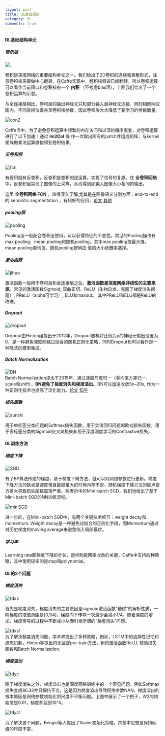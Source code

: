 ```yaml
---
layout: post
title: DL基础理论
category: DL
comments: true
---
```

#### DL基础结构单元


##### 卷积层  


![..](https://raw.githubusercontent.com/glbing/blogs/gh-pages/images/123.png)

卷积是深度网络的重要结构单元之一。我们给出了2D卷积的连续和离散形式，注意卷积核需要做中心翻转。在Caffe实现中，卷积核假设已经翻转，所以卷积运算可以看作当前窗口和卷积核的一个 **内积** （不考虑bias项），上图我们给出了一个卷积运算的示意。


与全连接层相比，卷积层的输出神经元只和部分输入层神经元连接，同时相同响应图内，不同空间位置共享卷积核参数，因此卷积层大大降低了要学习的参数数量。

![con2](https://raw.githubusercontent.com/glbing/blogs/gh-pages/images/con2.png)

Caffe当中，为了避免卷积运算中频繁的内存访问和过深的循序嵌套，对卷积运算进行了以下加速：通过 **Im2Col** 操 作一次取出所有的patch并组成矩阵，与kernel矩阵做乘法运算直接得到卷积结果。




##### 反卷积层

![fcn](https://raw.githubusercontent.com/glbing/blogs/gh-pages/images/fcn.png)

有卷积就有反卷积，反卷积是卷积的逆运算，实现了信号的复原。在 **全卷积网络** 中，反卷积层实现了图像的上采样，从而得到如输入图像大小相同的输出。


这里 **全卷积网络 FCN** ，值得深入了解,尤其是在图像语义分割方面：end-to-end 的
semantic segmentation ，有较好的应用，[论文](http://www.cs.berkeley.edu/~jonlong/long_shelhamer_fcn.pdf)  [其他](http://blog.csdn.net/u010678153/article/details/48676195)


##### pooling层

![pooling](https://raw.githubusercontent.com/glbing/blogs/gh-pages/images/pooling.png)  

Pooling层一般配合卷积层使用，可以获得特征的不变性。常见的Pooling操作有max pooling、mean pooling和随机pooling。其中max pooling取最大值，mean pooling取均值，随机pooling按响应 值的大小依概率选择。



##### 激活函数

![jihuo](https://raw.githubusercontent.com/glbing/blogs/gh-pages/images/jihuo.png)


激活函数一般用于卷积层和全连接层之后，**激活函数是深度网络非线性的主要来源**。常见的激活函数Sigmoid, 双曲正切，ReLU（生物启发，克服了梯度消失问题）, PReLU（alpha可学习）, ELU和maxout。 其中PReLU和ELU都是ReLU的改进。  


##### Dropout
![dropout](https://raw.githubusercontent.com/glbing/blogs/gh-pages/images/dropout.png)

Dropout由Hinton组提出于2012年，Dropout随机将比例为p的神经元输出设置为0，是一种避免深度网络过拟合的随机正则化策略，同时Dropout也可以看作是一种隐式的模型集成。  

##### Batch Normalization
![BN]()  
Batch Normalization提出于2015年，通过逐层尺度归一（零均值方差归一，scale和shift），**BN避免了梯度消失和梯度溢出**。BN可以加速收敛5x~20x, 作为一种正则化技术也提高了泛化能力。[论文](http://jmlr.org/proceedings/papers/v37/ioffe15.pdf) [知乎](https://www.zhihu.com/question/38102762)


##### 损失函数

![sunshi]()   

用于单标签分类问题的Softmax损失函数，用于实值回归问题的欧式损失函数，用于多标签分类的Sigmoid交叉熵损失和用于深度测度学习的Contrastive损失。

#### DL训练方法
##### 梯度下降

![SGD]()

有了BP算法传递的梯度，基于梯度下降方法，就可以对网络参数进行更新。梯度下降方法的缺点是速度慢且数据量大的时候内存不足，随机梯度下降方法的缺点是方差大导致损失函数震荡严重。两者折中的Mini-batch SGD，我们也给出了基于Mini-batch SGD的NN训练流程。

![miniSGD]()

进一步的，在Mini-batch SGD中，有两个关键技术细节：weight decay和momentum. Weight decay是一种避免过拟合的正则化手段，而Momentum通过对历史梯度的moving average来避免陷入局部最优。

##### 学习率

 Learning rate即梯度下降的步长，是控制是网络收敛的关键，Caffe中支持四种策略，其中使用较多的是step和polynomial。

#### DL的2个问题

##### 梯度消失
![tdxs]()   

首先是梯度消失，梯度消失的主要原因是sigmoid激活函数“糟糕”的解析性质，一阶梯度的取值范围是[0,1/4]，梯度向下传导一次最少会减小1/4，随着深度的增加，梯度传导的过程中不断减小从而引发所谓的“梯度消失”问题。

![tdxs1]()   
为了解决梯度消失问题，学术界提出了多种策略，例如，LSTM中的选择性记忆和遗忘机制，Hinton等提出的无监督pre-train方法，新的激活函数ReLU, 辅助损失函数和Batch Normalization.

##### 梯度溢出
![tdyc]()

除了梯度消失之外，梯度溢出也是深度网络训练中的一个常见问题，例如Softmax损失变成86.33并且保持不变，这是因为梯度溢出导致网络参数NAN。梯度溢出的根本原因是网络参数初始化的尺度不平衡问题。上图中展示了一个例子，W2的初始值是0.01，梯度却达到10^4。

![tdyc1]()

为了解决这个问题，Bengio等人提出了Xavier初始化策略，其基本思想是保持网络的尺度不变。
